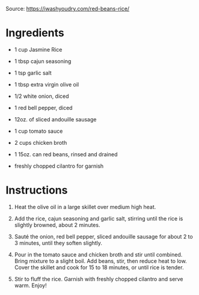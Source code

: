 Source: https://iwashyoudry.com/red-beans-rice/

# Ingredients
- 1 cup Jasmine Rice
- 1 tbsp cajun seasoning
- 1 tsp garlic salt
- 1 tbsp extra virgin olive oil

- 1/2 white onion, diced
- 1 red bell pepper, diced
- 12oz. of sliced andouille sausage

- 1 cup tomato sauce
- 2 cups chicken broth
- 1 15oz. can red beans, rinsed and drained

- freshly chopped cilantro for garnish


# Instructions
1. Heat the olive oil in a large skillet over medium high heat.

2. Add the rice, cajun seasoning and garlic salt, stirring until the rice is slightly browned, about 2 minutes.

3. Sauté the onion, red bell pepper, sliced andouille sausage for about 2 to 3 minutes, until they soften slightly.

4. Pour in the tomato sauce and chicken broth and stir until combined. Bring mixture to a slight boil. Add beans, stir, then reduce heat to low. Cover the skillet and cook for 15 to 18 minutes, or until rice is tender.

5. Stir to fluff the rice. Garnish with freshly chopped cilantro and serve warm. Enjoy!
